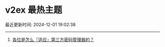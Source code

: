 # v2ex 最热主题

最近更新时间: 2024-12-01 19:02:38

--- 
1. [各位是怎么『适应』第三方密码管理器的？](https://www.v2ex.com/t/1094029) 

